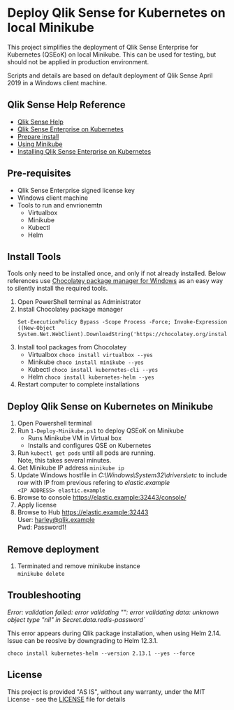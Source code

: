 # Deploy Qlik Sense for Kubernetes on local Minikube

This project simplifies the deployment of Qlik Sense Enterprise for Kubernetes (QSEoK) on local Minikube. This can be used for testing, but should not be applied in production environment. 

Scripts and details are based on default deployment of Qlik Sense April 2019 in a Windows client machine.

## Qlik Sense Help Reference 

* [Qlik Sense Help](https://help.qlik.com/en-US/sense/Content/Sense_Helpsites/Home.htm)
* [Qlik Sense Enterprise on Kubernetes](https://help.qlik.com/en-US/sense/April2019/Subsystems/PlanningQlikSenseDeployments/Content/Sense_Deployment/Deploying-Qlik-Sense-multi-cloud-Efe.htm)
* [Prepare install](https://help.qlik.com/en-US/sense/April2019/Subsystems/PlanningQlikSenseDeployments/Content/Sense_Deployment/Preparing-Qlik-Sense-multi-cloud-Efe.htm)
* [Using Minikube](https://help.qlik.com/en-US/sense/April2019/Subsystems/PlanningQlikSenseDeployments/Content/Sense_Deployment/using-minikube-qseok.htm)
* [Installing Qlik Sense Enterprise on Kubernetes](https://help.qlik.com/en-US/sense/April2019/Subsystems/PlanningQlikSenseDeployments/Content/Sense_Deployment/Installing-Qlik-Sense-multi-cloud-Efe.htm)

## Pre-requisites

- Qlik Sense Enterprise signed license key
- Windows client machine
- Tools to run and envrionemtn 
    - Virtualbox
    - Minikube
    - Kubectl
    - Helm

## Install Tools
Tools only need to be installed once, and only if not already installed. Below references use [Chocolatey package manager for Windows](https://chocolatey.org/) as an easy way to silently install the required tools. 

1. Open PowerShell terminal as Administrator 
1. Install Chocolatey package manager
    ```
    Set-ExecutionPolicy Bypass -Scope Process -Force; Invoke-Expression ((New-Object System.Net.WebClient).DownloadString('https://chocolatey.org/install.ps1'))
    ```
1. Install tool packages from Chocolatey
    - Virtualbox `choco install virtualbox --yes`
    - Minikube `choco install minikube --yes`
    - Kubectl `choco install kubernetes-cli --yes`
    - Helm `choco install kubernetes-helm --yes` 
1. Restart computer to complete installations

## Deploy Qlik Sense on Kubernetes on Minikube

1. Open Powershell terminal
1. Run `1-Deploy-Minikube.ps1` to deploy QSEoK on Minikube
    - Runs Minikube VM in Virtual box
    - Installs and configures QSE on Kubernetes
1. Run `kubectl get pods` until all pods are running. <br/>Note, this takes several minutes. 
1. Get Minikube IP address `minikube ip`
1. Update Windows hostfile in *C:\Windows\System32\drivers\etc* to include row with IP from previous refering to *elastic.example*  <br /> `<IP ADDRESS> elastic.example` 
1. Browse to console https://elastic.example:32443/console/
1. Apply license
1. Browse to Hub https://elastic.example:32443
    <br/>User: harley@qlik.example
    <br/>Pwd: Password1!

## Remove deployment

1. Terminated and remove minikube instance <br /> `minikube delete`

## Troubleshooting

*Error: validation failed: error validating "": error validating data: unknown object type "nil" in Secret.data.redis-password`*

This error appears during Qlik package installation, when using Helm 2.14. Issue can be reoslve by downgrading to Helm 12.3.1. <br />

`choco install kubernetes-helm --version 2.13.1 --yes --force`

## License

This project is provided "AS IS", without any warranty, under the MIT License - see the [LICENSE](LICENSE) file for details

